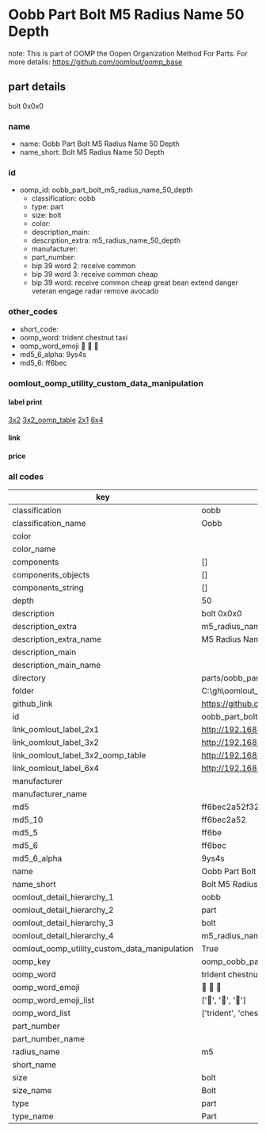 # Oobb Part Bolt M5 Radius Name 50 Depth  

note: This is part of OOMP the Oopen Organization Method For Parts. For more details: https://github.com/oomlout/oomp_base

##  part details
  



bolt 0x0x0



### name
* name: Oobb Part Bolt M5 Radius Name 50 Depth
* name_short: Bolt M5 Radius Name 50 Depth
### id
* oomp_id: oobb_part_bolt_m5_radius_name_50_depth
  * classification: oobb
  * type: part
  * size: bolt
  * color: 
  * description_main: 
  * description_extra: m5_radius_name_50_depth
  * manufacturer: 
  * part_number: 
  * bip 39 word 2: receive common
  * bip 39 word 3: receive common cheap
  * bip 39 word: receive common cheap great bean extend danger veteran engage radar remove avocado

### other_codes
* short_code: 
* oomp_word: trident chestnut taxi
* oomp_word_emoji :trident: :chestnut: :taxi:
* md5_6_alpha: 9ys4s
* md5_6: ff6bec






### oomlout_oomp_utility_custom_data_manipulation
#### label print
[3x2](http://192.168.1.245:1112/?label=oomp%209ys4s)
[3x2_oomp_table](http://192.168.1.108:1112/?label=oomp%209ys4s)
[2x1](http://192.168.1.242:1112/?label=oomp%209ys4s)
[6x4](http://192.168.1.55:1112/?label=oomp%209ys4s)    

#### link

                              

#### price







### all codes 
| key | value |  
| --- | --- |  
| classification | oobb |  
| classification_name | Oobb |  
| color |  |  
| color_name |  |  
| components | [] |  
| components_objects | [] |  
| components_string | [] |  
| depth | 50 |  
| description | bolt 0x0x0 |  
| description_extra | m5_radius_name_50_depth |  
| description_extra_name | M5 Radius Name 50 Depth |  
| description_main |  |  
| description_main_name |  |  
| directory | parts/oobb_part_bolt_m5_radius_name_50_depth |  
| folder | C:\gh\oomlout_oobb_version_4_generated_parts\parts\oobb_part_bolt_m5_radius_name_50_depth |  
| github_link | https://github.com/oomlout/oomlout_oomp_part_src/tree/main/parts/oobb_part_bolt_m5_radius_name_50_depth |  
| id | oobb_part_bolt_m5_radius_name_50_depth |  
| link_oomlout_label_2x1 | http://192.168.1.242:1112/?label=oomp%209ys4s |  
| link_oomlout_label_3x2 | http://192.168.1.245:1112/?label=oomp%209ys4s |  
| link_oomlout_label_3x2_oomp_table | http://192.168.1.108:1112/?label=oomp%209ys4s |  
| link_oomlout_label_6x4 | http://192.168.1.55:1112/?label=oomp%209ys4s |  
| manufacturer |  |  
| manufacturer_name |  |  
| md5 | ff6bec2a52f326ed4389c6624dcb9d9c |  
| md5_10 | ff6bec2a52 |  
| md5_5 | ff6be |  
| md5_6 | ff6bec |  
| md5_6_alpha | 9ys4s |  
| name | Oobb Part Bolt M5 Radius Name 50 Depth |  
| name_short | Bolt M5 Radius Name 50 Depth |  
| oomlout_detail_hierarchy_1 | oobb |  
| oomlout_detail_hierarchy_2 | part |  
| oomlout_detail_hierarchy_3 | bolt |  
| oomlout_detail_hierarchy_4 | m5_radius_name_50_depth |  
| oomlout_oomp_utility_custom_data_manipulation | True |  
| oomp_key | oomp_oobb_part_bolt_m5_radius_name_50_depth |  
| oomp_word | trident chestnut taxi |  
| oomp_word_emoji | :trident: :chestnut: :taxi: |  
| oomp_word_emoji_list | [':trident:', ':chestnut:', ':taxi:'] |  
| oomp_word_list | ['trident', 'chestnut', 'taxi'] |  
| part_number |  |  
| part_number_name |  |  
| radius_name | m5 |  
| short_name |  |  
| size | bolt |  
| size_name | Bolt |  
| type | part |  
| type_name | Part |  

